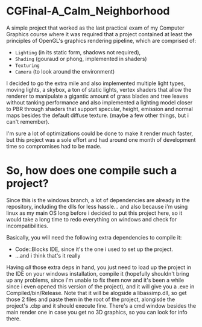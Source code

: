 # CGFinal-A_Calm_Neighborhood

A simple project that worked as the last practical exam of my Computer Graphics course 
where it was required that a project contained at least the principles of OpenGL's graphics rendering pipeline,
which are comprised of: 
* `Lighting` (in its static form, shadows not required),
* `Shading` (gouraud or phong, implemented in shaders)
* `Texturing`
* `Camera` (to look around the environment)

 
I decided to go the extra mile and also implemented multiple light types,
moving lights, a skybox, a ton of static lights, vertex shaders that allow
the renderer to manipulate a gigantic amount of grass blades and tree leaves
without tanking performance and also implemented a lighting model closer to PBR
through shaders that support specular, height, emission and normal maps besides
the default diffuse texture. (maybe a few other things, but i can't remember).


I'm sure a lot of optimizations could be done to make it render much faster,
but this project was a sole effort and had around one month of development time
so compromises had to be made.

# So, how does one compile such a project?

Since this is the windows branch, a lot of dependencies are already in the repository, including the dlls for less hassle... and also because i'm using linux as my main OS long before i decided to put this project here, so it would take a long time to redo everything on windows and check for incompatibilities.

Basically, you will need the following extra dependencies to compile it: 

* Code::Blocks IDE, since it's the one i used to set up the project.
* ...and i think that's it really


Having *all* those extra deps in hand, you just need to load up the project in the IDE on your windows installation, compile it (hopefully shouldn't bring up any problems, since i'm unable to fix them now and it's been a while since i even opened this version of the project), and it will give you a .exe in Compiled/bin/Release. Note that it will be alogside a libassimp.dll, so get those 2 files and paste them in the root of the project, alongisde the project's .cbp and it should execute fine. There's a cmd window besides the main render one in case you get no 3D graphics, so you can look for info there.
